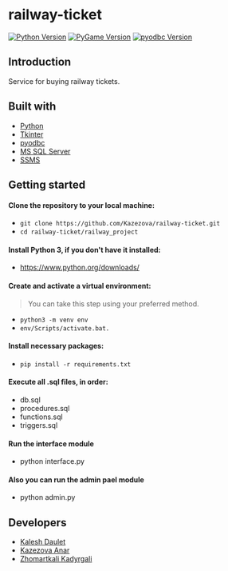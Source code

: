 # railway-ticket
[![Python Version](https://img.shields.io/badge/python-3.8.1-brightgreen.svg)](https://python.org)
[![PyGame Version](https://img.shields.io/badge/pygame-2.0.1-brightgreen.svg)](https://www.pygame.org/wiki/GettingStarted)
[![pyodbc Version](https://img.shields.io/badge/pyodbc-4.0.3-brightgreen.svg)](https://pypi.org/project/pyodbc/)
## Introduction
Service for buying railway tickets.
## Built with
* [Python](https://python.org/)
* [Tkinter](https://docs.python.org/3/library/tkinter.html/)
* [pyodbc](https://pypi.org/project/pyodbc/)
* [MS SQL Server](https://www.microsoft.com/ru-ru/sql-server/sql-server-downloads/)
* [SSMS](https://docs.microsoft.com/en-us/sql/ssms/download-sql-server-management-studio-ssms?view=sql-server-ver15/)

## Getting started
#### Clone the repository to your local machine:
* `git clone https://github.com/Kazezova/railway-ticket.git`
* `cd railway-ticket/railway_project`
#### Install Python 3, if you don't have it installed:
* https://www.python.org/downloads/
#### Create and activate a virtual environment:
> You can take this step using your preferred method.
* `python3 -m venv env`
* `env/Scripts/activate.bat.`
#### Install necessary packages:
* `pip install -r requirements.txt`
#### Execute all .sql files, in order:
* db.sql
* procedures.sql
* functions.sql
* triggers.sql
#### Run the interface module
* python interface.py
#### Also you can run the admin pael module
* python admin.py
## Developers
* [Kalesh Daulet](https://github.com/DauletKalesh/)
* [Kazezova Anar](https://github.com/Kazezova/)
* [Zhomartkali Kadyrgali](https://github.com/Kadyrgali/)


